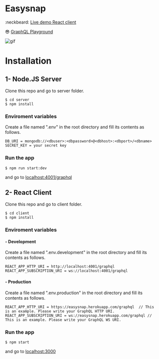 # Easysnap
:neckbeard:   [Live demo React client](http://easysnap.surge.sh/)

:sunglasses:  [GraphQL Playground](http://206.189.182.169:4001/graphql)

![gif](https://mehmetseven.net/content/images/2018/11/newest.gif)


# Installation


## 1- Node.JS Server

Clone this repo and go to server folder.

```
$ cd server
$ npm install
```

### Enviroment variables
Create a file named ".env" in the root directory and fill its contents as follows.

```
DB_URI = mongodb://<dbuser>:<dbpassword>@<dbhost>:<dbport>/<dbname>
SECRET_KEY = your secret key
```


### Run the app
```
$ npm run start:dev
```

and go to [localhost:4001/graphql](http://localhost:4001/graphql)



## 2- React Client

Clone this repo and go to client folder.
```
$ cd client
$ npm install
```

### Enviroment variables

#### - Development
Create a file named ".env.development" in the root directory and fill its contents as follows.

```
REACT_APP_HTTP_URI = http://localhost:4001/graphql
REACT_APP_SUBSCRIPTION_URI = ws://localhost:4001/graphql
```

#### - Production
Create a file named ".env.production" in the root directory and fill its contents as follows.

```
REACT_APP_HTTP_URI = https://easysnap.herokuapp.com/graphql  // This is an example. Please write your GraphQL HTTP URI.
REACT_APP_SUBSCRIPTION_URI = ws://easysnap.herokuapp.com/graphql // This is an example. Please write your GraphQL WS URI.
```

### Run the app
```
$ npm start
```

and go to [localhost:3000](http://localhost:3000/)
